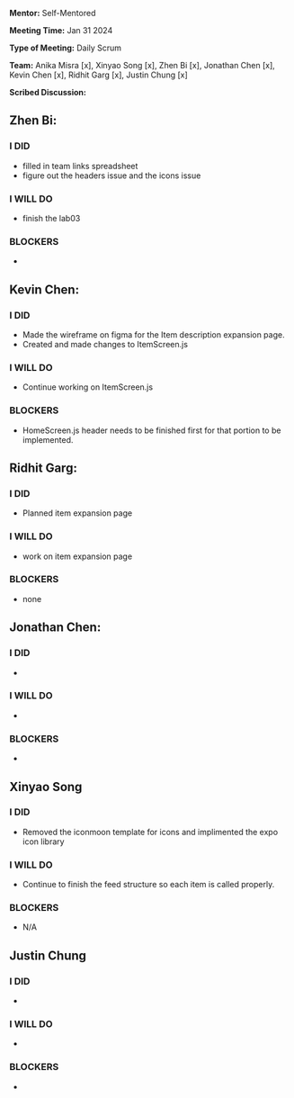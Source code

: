 **Mentor:** Self-Mentored

**Meeting Time:** Jan 31 2024

**Type of Meeting:** Daily Scrum

**Team:** Anika Misra [x], Xinyao Song [x], Zhen Bi [x], Jonathan Chen [x], Kevin Chen [x], Ridhit Garg [x], Justin Chung [x]

**Scribed Discussion:**

## **Zhen Bi:**  
### **I DID**  
- filled in team links spreadsheet
- figure out the headers issue and the icons issue

### **I WILL DO**  
- finish the lab03

### **BLOCKERS**  
- 

## **Kevin Chen:**  
### **I DID**  
- Made the wireframe on figma for the Item description expansion page.
- Created and made changes to ItemScreen.js 

### **I WILL DO**  
- Continue working on ItemScreen.js

### **BLOCKERS**  
- HomeScreen.js header needs to be finished first for that portion to be implemented.

## **Ridhit Garg:**  
### **I DID**  
- Planned item expansion page

### **I WILL DO**  
- work on item expansion page

### **BLOCKERS**  
- none

## **Jonathan Chen:**  
### **I DID**  
- 

### **I WILL DO**  
- 

### **BLOCKERS**  
- 

## **Xinyao Song**  
### **I DID**  
- Removed the iconmoon template for icons and implimented the expo icon library

### **I WILL DO**  
- Continue to finish the feed structure so each item is called properly. 

### **BLOCKERS**  
- N/A

## **Justin Chung**  
### **I DID**  
- 

### **I WILL DO**  
- 

### **BLOCKERS**  
-

